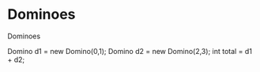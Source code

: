 # Dominoes
Dominoes

Domino d1 = new Domino(0,1);
Domino d2 = new Domino(2,3);
int total = d1 + d2;

